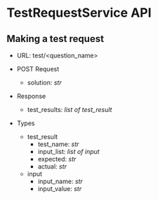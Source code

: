 # TestRequestService API

## Making a test request


- URL: test/<question_name>
- POST Request
    - solution: *str*
- Response
    - test_results: *list of test_result*

- Types
    - test_result
        - test_name: *str*
        - input_list: *list of input*
        - expected: *str*
        - actual: *str*
    - input
        - input_name: *str*
        - input_value: *str*

